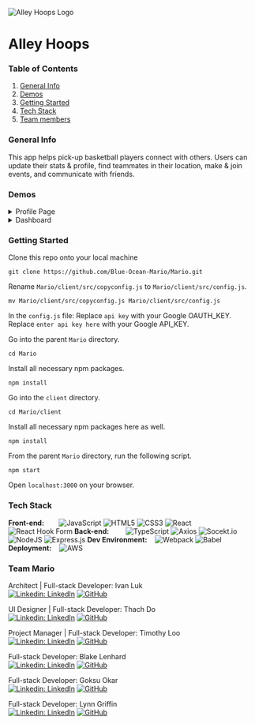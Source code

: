 ![Alley Hoops Logo](https://user-images.githubusercontent.com/46430556/194718808-89d30bef-fb99-49b5-a8f7-454195e60a63.png)
# Alley Hoops

### Table of Contents
1. [General Info](#general-info)
2. [Demos](#demo)
3. [Getting Started](#start)
4. [Tech Stack](#tech)
5. [Team members](#team)

<a name="general-info"></a>
### General Info 
<!--![Draft](https://img.shields.io/badge/Draft-5a29e4.svg?style=flat&logoColor=white) <br />-->
This app helps pick-up basketball players connect with others. Users can update their stats & profile, find teammates in their location, make & join events, and communicate with friends.

<a name="demo"></a>
### Demos
<details><summary>Profile Page</summary>
  
![profilePage](https://user-images.githubusercontent.com/46430556/194717852-9228d2f2-b52f-4741-b75c-d9f14adbb7c3.gif)

</details>

<details><summary>Dashboard</summary>
  
![dashboard](https://user-images.githubusercontent.com/46430556/194718274-87f66a40-1ba1-4c3f-a657-1e49dad75fc9.gif)

</details>

<a name="start"></a>
### Getting Started
Clone this repo onto your local machine 
```
git clone https://github.com/Blue-Ocean-Mario/Mario.git
```

Rename `Mario/client/src/copyconfig.js` to `Mario/client/src/config.js`.
```
mv Mario/client/src/copyconfig.js Mario/client/src/config.js
```

In the `config.js` file:
Replace `api key` with your Google OAUTH_KEY.
Replace `enter api key here` with your Google API_KEY.

Go into the parent `Mario` directory.
```
cd Mario
```

Install all necessary npm packages.
```
npm install
```

Go into the `client` directory.
```
cd Mario/client
```

Install all necessary npm packages here as well.
```
npm install
```

From the parent `Mario` directory, run the following script.
```
npm start
```

Open `localhost:3000` on your browser.

<a name="tech"></a>
### Tech Stack




**Front-end:** &emsp;&nbsp;&nbsp;
![JavaScript](https://img.shields.io/badge/javascript-%23323330.svg?style=for-the-badge&logo=javascript&logoColor=%23F7DF1E)
![HTML5](https://img.shields.io/badge/html5-%23E34F26.svg?style=for-the-badge&logo=html5&logoColor=white)
![CSS3](https://img.shields.io/badge/css3-%231572B6.svg?style=for-the-badge&logo=css3&logoColor=white)
![React](https://img.shields.io/badge/react-%2320232a.svg?style=for-the-badge&logo=react&logoColor=%2361DAFB)
![React Hook Form](https://img.shields.io/badge/React%20Hook%20Form-%23EC5990.svg?style=for-the-badge&logo=reacthookform&logoColor=white) 
**Back-end:** &emsp;&nbsp; &nbsp;
![TypeScript](https://img.shields.io/badge/TypeScript-007ACC?style=for-the-badge&logo=typescript&logoColor=white)
![Axios](https://img.shields.io/badge/axios-5a29e4.svg?style=for-the-badge&logo=axios&logoColor=white)
![Socekt.io](https://img.shields.io/badge/Socket.io-010101?&style=for-the-badge&logo=Socket.io&logoColor=white)
![NodeJS](https://img.shields.io/badge/node.js-6DA55F?style=for-the-badge&logo=node.js&logoColor=white)
![Express.js](https://img.shields.io/badge/express.js-%23404d59.svg?style=for-the-badge&logo=express&logoColor=%2361DAFB)
**Dev Environment:** &nbsp;&nbsp;
![Webpack](https://img.shields.io/badge/webpack-%238DD6F9.svg?style=for-the-badge&logo=webpack&logoColor=black)
![Babel](https://img.shields.io/badge/Babel-F9DC3e?style=for-the-badge&logo=babel&logoColor=black)
**Deployment:** &nbsp;&nbsp;
![AWS](https://img.shields.io/badge/AWS-%23FF9900.svg?style=for-the-badge&logo=amazon-aws&logoColor=white)




<a name="team"></a>
### Team Mario
Architect | Full-stack Developer: Ivan Luk\
[![Linkedin: LinkedIn](https://img.shields.io/badge/linkedin-%230077B5.svg?style=for-the-badge&logo=linkedin&logoColor=white)](https://www.linkedin.com/in/luki1/)
[![GitHub](https://img.shields.io/badge/github-%23121011.svg?style=for-the-badge&logo=github&logoColor=white)](https://github.com/theivanluk)

UI Designer | Full-stack Developer: Thach Do\
[![Linkedin: LinkedIn](https://img.shields.io/badge/linkedin-%230077B5.svg?style=for-the-badge&logo=linkedin&logoColor=white)](https://www.linkedin.com/in/thachdo90/)
[![GitHub](https://img.shields.io/badge/github-%23121011.svg?style=for-the-badge&logo=github&logoColor=white)](https://github.com/thachdo90)

Project Manager | Full-stack Developer: Timothy Loo\
[![Linkedin: LinkedIn](https://img.shields.io/badge/linkedin-%230077B5.svg?style=for-the-badge&logo=linkedin&logoColor=white)](https://www.linkedin.com/in/timothy-j-loo/)
[![GitHub](https://img.shields.io/badge/github-%23121011.svg?style=for-the-badge&logo=github&logoColor=white)](https://github.com/TimothyLoo)

Full-stack Developer: Blake Lenhard\
[![Linkedin: LinkedIn](https://img.shields.io/badge/linkedin-%230077B5.svg?style=for-the-badge&logo=linkedin&logoColor=white)](https://www.linkedin.com/in/blake-lenhard/)
[![GitHub](https://img.shields.io/badge/github-%23121011.svg?style=for-the-badge&logo=github&logoColor=white)](https://github.com/Dieogenes)

Full-stack Developer: Goksu Okar\
[![Linkedin: LinkedIn](https://img.shields.io/badge/linkedin-%230077B5.svg?style=for-the-badge&logo=linkedin&logoColor=white)](https://www.linkedin.com/in/goksuokar/)
[![GitHub](https://img.shields.io/badge/github-%23121011.svg?style=for-the-badge&logo=github&logoColor=white)](https://github.com/GoksuOkar)

Full-stack Developer: Lynn Griffin\
[![Linkedin: LinkedIn](https://img.shields.io/badge/linkedin-%230077B5.svg?style=for-the-badge&logo=linkedin&logoColor=white)](https://www.linkedin.com/in/grifflynn/)
[![GitHub](https://img.shields.io/badge/github-%23121011.svg?style=for-the-badge&logo=github&logoColor=white)](https://github.com/GriffLynn)
